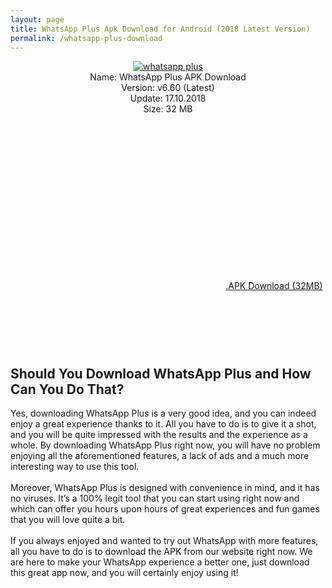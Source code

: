 ```yaml
---
layout: page
title: WhatsApp Plus Apk Download for Android (2018 Latest Version)
permalink: /whatsapp-plus-download
---
```


<script async src="//pagead2.googlesyndication.com/pagead/js/adsbygoogle.js"></script>
<!-- Esnek -->
<ins class="adsbygoogle"
     style="display:block"
     data-ad-client="ca-pub-7942429830883405"
     data-ad-slot="5130793994"
     data-ad-format="auto"></ins>
<script>
(adsbygoogle = window.adsbygoogle || []).push({});
</script>
<center>
<a href="https://plusapkz.com/"><img src="https://plusapkz.com/wplus.png" alt="whatsapp plus" title="gbwhatsapp" /></a><br />
Name: WhatsApp Plus APK Download<br />
Version: v6.60 (Latest)<br />
Update: 17.10.2018<br />
Size: 32 MB<br />
     <script async src="//pagead2.googlesyndication.com/pagead/js/adsbygoogle.js"></script>
<!-- 336 -->
<ins class="adsbygoogle"
     style="display:inline-block;width:336px;height:280px"
     data-ad-client="ca-pub-7942429830883405"
     data-ad-slot="9585734309"></ins>
<script>
(adsbygoogle = window.adsbygoogle || []).push({});
</script>
<a rel="dofollow" href="https://plusmodapks.xyz/gb-whatsapp-download" target="_blank">.APK Download (32MB)</a><br>
<center>
<script async src="//pagead2.googlesyndication.com/pagead/js/adsbygoogle.js"></script>
<!-- Baglanti20090 -->
<ins class="adsbygoogle"
     style="display:inline-block;width:200px;height:90px"
     data-ad-client="ca-pub-7942429830883405"
     data-ad-slot="9116964791"></ins>
<script>
(adsbygoogle = window.adsbygoogle || []).push({});
</script>
</center>
</center>

<h2>Should You Download WhatsApp Plus and How Can You Do That?</h2>
Yes, downloading WhatsApp Plus is a very good idea, and you can indeed enjoy a great experience
thanks to it. All you have to do is to give it a shot, and you will be quite impressed with the results and
the experience as a whole. By downloading WhatsApp Plus right now, you will have no problem enjoying
all the aforementioned features, a lack of ads and a much more interesting way to use this tool.<br><br>
Moreover, WhatsApp Plus is designed with convenience in mind, and it has no viruses. It’s a 100% legit
tool that you can start using right now and which can offer you hours upon hours of great experiences
and fun games that you will love quite a bit.<br><br>
If you always enjoyed and wanted to try out WhatsApp with more features, all you have to do is to
download the APK from our website right now. We are here to make your WhatsApp experience a
better one, just download this great app now, and you will certainly enjoy using it!
